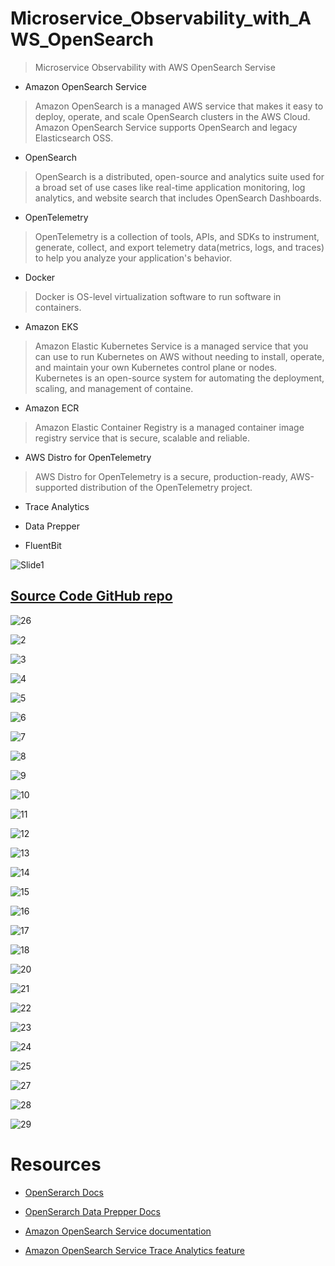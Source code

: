 # Microservice_Observability_with_AWS_OpenSearch

> Microservice Observability with AWS OpenSearch Servise 

- Amazon OpenSearch Service
> Amazon OpenSearch is a managed AWS service that makes it easy to deploy, operate, and scale OpenSearch clusters in the AWS Cloud. Amazon OpenSearch Service supports OpenSearch and legacy Elasticsearch OSS.

- OpenSearch
> OpenSearch is a distributed, open-source and analytics suite used for a broad set of use cases like real-time application monitoring, log analytics, and website search that includes OpenSearch Dashboards.

- OpenTelemetry
> OpenTelemetry is a collection of tools, APIs, and SDKs to instrument, generate, collect, and export telemetry data(metrics, logs, and traces) to help you analyze your application's behavior.

- Docker
> Docker is OS-level virtualization software to run software in containers.

- Amazon EKS
> Amazon Elastic Kubernetes Service is a managed service that you can use to run Kubernetes on AWS without needing to install, operate, and maintain your own Kubernetes control plane or nodes. Kubernetes is an open-source system for automating the deployment, scaling, and management of containe.

- Amazon ECR
> Amazon Elastic Container Registry is a managed container image registry service that is secure, scalable and reliable.

- AWS Distro for OpenTelemetry
> AWS Distro for OpenTelemetry is a secure, production-ready, AWS-supported distribution of the OpenTelemetry project.

- Trace Analytics
> 

- Data Prepper

- FluentBit


![Slide1](https://github.com/darjidhruv26/Microservice_Observability_with_AWS_OpenSearch/assets/90086813/2f342bd0-d437-46a3-b62a-e356e33d8542)

## [Source Code GitHub repo](https://github.com/aws-samples/observability-with-amazon-opensearch/)


![26](https://github.com/darjidhruv26/Microservice_Observability_with_AWS_OpenSearch/assets/90086813/8161fea0-f0c5-4e2f-b051-e8cc1481e2fe)

![2](https://github.com/darjidhruv26/Microservice_Observability_with_AWS_OpenSearch/assets/90086813/88279731-c894-4c84-9d1d-cce6bc12a800)

![3](https://github.com/darjidhruv26/Microservice_Observability_with_AWS_OpenSearch/assets/90086813/056dca2b-c703-43c6-bf15-b13b28a2522f)

![4](https://github.com/darjidhruv26/Microservice_Observability_with_AWS_OpenSearch/assets/90086813/c036582d-0354-46a0-9c52-ce416b07288a)

![5](https://github.com/darjidhruv26/Microservice_Observability_with_AWS_OpenSearch/assets/90086813/6d2105d5-6743-461b-aed7-17c387251fce)

![6](https://github.com/darjidhruv26/Microservice_Observability_with_AWS_OpenSearch/assets/90086813/e791ccdf-5d20-4b14-af4b-01f080ab3c48)

![7](https://github.com/darjidhruv26/Microservice_Observability_with_AWS_OpenSearch/assets/90086813/c789c4fb-2919-4f9c-aa94-3a5037de3157)

![8](https://github.com/darjidhruv26/Microservice_Observability_with_AWS_OpenSearch/assets/90086813/a77a5528-7b2e-408c-9872-cd253346a933)

![9](https://github.com/darjidhruv26/Microservice_Observability_with_AWS_OpenSearch/assets/90086813/15b100c9-fd70-4e5b-99a5-e64f5898e9fe)

![10](https://github.com/darjidhruv26/Microservice_Observability_with_AWS_OpenSearch/assets/90086813/aebed0f0-022b-4918-b343-25b688da8192)

![11](https://github.com/darjidhruv26/Microservice_Observability_with_AWS_OpenSearch/assets/90086813/7f06da9d-ac4a-4e16-bc84-8362d08cc3db)

![12](https://github.com/darjidhruv26/Microservice_Observability_with_AWS_OpenSearch/assets/90086813/62081cfd-111c-4272-92c0-8c191c4e6ce4)

![13](https://github.com/darjidhruv26/Microservice_Observability_with_AWS_OpenSearch/assets/90086813/5bca0f53-fb4f-48e3-b3ef-50a444d86b3a)

![14](https://github.com/darjidhruv26/Microservice_Observability_with_AWS_OpenSearch/assets/90086813/d03fc161-a09f-4f12-8040-0f7221a445ee)

![15](https://github.com/darjidhruv26/Microservice_Observability_with_AWS_OpenSearch/assets/90086813/2dc01258-8d53-4289-80a6-2ecc082449eb)

![16](https://github.com/darjidhruv26/Microservice_Observability_with_AWS_OpenSearch/assets/90086813/96c9c553-3f15-47d5-94f2-017c8b4871aa)

![17](https://github.com/darjidhruv26/Microservice_Observability_with_AWS_OpenSearch/assets/90086813/48506632-2b1f-4e25-a67a-c58895a72e0d)

![18](https://github.com/darjidhruv26/Microservice_Observability_with_AWS_OpenSearch/assets/90086813/a0ee643a-0c3b-422d-898c-cb09eadd9c46)

![20](https://github.com/darjidhruv26/Microservice_Observability_with_AWS_OpenSearch/assets/90086813/633deca4-ba6f-427c-a295-4f4cfc0a6e71)

![21](https://github.com/darjidhruv26/Microservice_Observability_with_AWS_OpenSearch/assets/90086813/e703818e-d3af-4ccc-b652-8a0f2e89025c)

![22](https://github.com/darjidhruv26/Microservice_Observability_with_AWS_OpenSearch/assets/90086813/42e1e58a-ac8e-4857-b2d3-722fdc45fbc3)

![23](https://github.com/darjidhruv26/Microservice_Observability_with_AWS_OpenSearch/assets/90086813/7d7c38f4-c439-491e-807e-3f679c86d432)

![24](https://github.com/darjidhruv26/Microservice_Observability_with_AWS_OpenSearch/assets/90086813/30c27422-6b05-4905-851e-e607ad24f131)

![25](https://github.com/darjidhruv26/Microservice_Observability_with_AWS_OpenSearch/assets/90086813/3b89bd43-8771-44dd-aba5-115d11acaaf3)


![27](https://github.com/darjidhruv26/Microservice_Observability_with_AWS_OpenSearch/assets/90086813/e5f66c6b-5286-4ae4-8284-acddb38c631c)

![28](https://github.com/darjidhruv26/Microservice_Observability_with_AWS_OpenSearch/assets/90086813/fa3169ef-9507-4846-8475-5b0a4e2aaa05)

![29](https://github.com/darjidhruv26/Microservice_Observability_with_AWS_OpenSearch/assets/90086813/2d294a1a-1ef3-43a4-b828-69ace65a1fc2)

# Resources
- [OpenSerarch Docs](https://opensearch.org/docs/latest/)

- [OpenSerarch Data Prepper Docs](https://opensearch.org/docs/latest/data-prepper/index/)

- [Amazon OpenSearch Service documentation](https://docs.aws.amazon.com/opensearch-service/latest/developerguide/what-is.html)

- [Amazon OpenSearch Service Trace Analytics feature](https://docs.aws.amazon.com/opensearch-service/latest/developerguide/trace-analytics.html)

